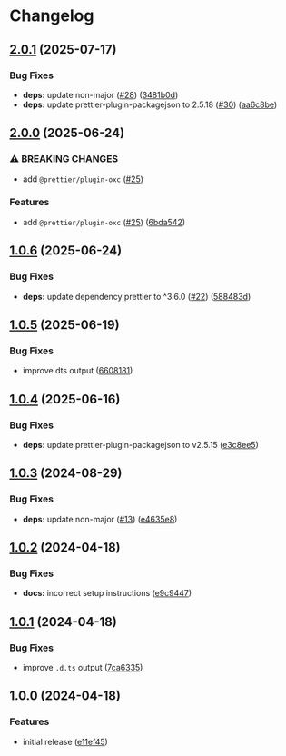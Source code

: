 # Changelog

## [2.0.1](https://github.com/sanity-io/prettier-config/compare/v2.0.0...v2.0.1) (2025-07-17)


### Bug Fixes

* **deps:** update non-major ([#28](https://github.com/sanity-io/prettier-config/issues/28)) ([3481b0d](https://github.com/sanity-io/prettier-config/commit/3481b0d7b2ed903f27af8808676dd7f96cce78e3))
* **deps:** update prettier-plugin-packagejson to 2.5.18 ([#30](https://github.com/sanity-io/prettier-config/issues/30)) ([aa6c8be](https://github.com/sanity-io/prettier-config/commit/aa6c8bec130babfa4b86707291b64f54fb11ed22))

## [2.0.0](https://github.com/sanity-io/prettier-config/compare/v1.0.6...v2.0.0) (2025-06-24)


### ⚠ BREAKING CHANGES

* add `@prettier/plugin-oxc` ([#25](https://github.com/sanity-io/prettier-config/issues/25))

### Features

* add `@prettier/plugin-oxc` ([#25](https://github.com/sanity-io/prettier-config/issues/25)) ([6bda542](https://github.com/sanity-io/prettier-config/commit/6bda542a4a9ad8c23a9353c23c59180da2c4a157))

## [1.0.6](https://github.com/sanity-io/prettier-config/compare/v1.0.5...v1.0.6) (2025-06-24)


### Bug Fixes

* **deps:** update dependency prettier to ^3.6.0 ([#22](https://github.com/sanity-io/prettier-config/issues/22)) ([588483d](https://github.com/sanity-io/prettier-config/commit/588483d7ce866532f2ad5dabb78fd64a43cad3aa))

## [1.0.5](https://github.com/sanity-io/prettier-config/compare/v1.0.4...v1.0.5) (2025-06-19)


### Bug Fixes

* improve dts output ([6608181](https://github.com/sanity-io/prettier-config/commit/66081819e944aeca633746c29775a1a89121af07))

## [1.0.4](https://github.com/sanity-io/prettier-config/compare/v1.0.3...v1.0.4) (2025-06-16)


### Bug Fixes

* **deps:** update prettier-plugin-packagejson to v2.5.15 ([e3c8ee5](https://github.com/sanity-io/prettier-config/commit/e3c8ee54b8b57b96742deb72fb79af0105372617))

## [1.0.3](https://github.com/sanity-io/prettier-config/compare/v1.0.2...v1.0.3) (2024-08-29)


### Bug Fixes

* **deps:** update non-major ([#13](https://github.com/sanity-io/prettier-config/issues/13)) ([e4635e8](https://github.com/sanity-io/prettier-config/commit/e4635e8ad0cd3762c48b3cd12b920b01283c5559))

## [1.0.2](https://github.com/sanity-io/prettier-config/compare/v1.0.1...v1.0.2) (2024-04-18)


### Bug Fixes

* **docs:** incorrect setup instructions ([e9c9447](https://github.com/sanity-io/prettier-config/commit/e9c94471b790101af6f3446ae82fb82d186cf35e))

## [1.0.1](https://github.com/sanity-io/prettier-config/compare/v1.0.0...v1.0.1) (2024-04-18)


### Bug Fixes

* improve `.d.ts` output ([7ca6335](https://github.com/sanity-io/prettier-config/commit/7ca63353163049e36f56e2117e32f7fff735243a))

## 1.0.0 (2024-04-18)


### Features

* initial release ([e11ef45](https://github.com/sanity-io/prettier-config/commit/e11ef45452548c9509e89107bec770163a1fc64f))
